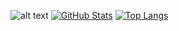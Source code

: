 ![alt text](https://upload.wikimedia.org/wikipedia/commons/thu…O_C%2B%2B_Logo.svg/120px-ISO_C%2B%2B_Logo.svg.png)
[![GitHub Stats](https://github-readme-stats.vercel.app/api?username=ScriptScorpion&show_icons=true&theme=tokyonight)](https://github.com/anuraghazra/github-readme-stats)
[![Top Langs](https://github-readme-stats.vercel.app/api/top-langs/?username=ScriptScorpion&layout=compact&theme=tokyonight)](https://github.com/anuraghazra/github-readme-stats)
